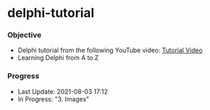 # delphi-tutorial

### Objective
- Delphi tutorial from the following YouTube video: [Tutorial Video](https://www.youtube.com/watch?v=BqmJpFbRY2U)
- Learning Delphi from A to Z

### Progress
- Last Update: 2021-08-03 17:12
- In Progress: "3. Images"
